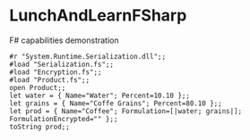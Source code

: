 # LunchAndLearnFSharp
F# capabilities demonstration 

``` f#
#r "System.Runtime.Serialization.dll";;
#load "Serialization.fs";;
#load "Encryption.fs";;
#load "Product.fs";;
open Product;;
let water = { Name="Water"; Percent=10.10 };;
let grains = { Name="Coffe Grains"; Percent=80.10 };;
let prod = { Name="Coffee"; Formulation=[|water; grains|]; FormulationEncrypted="" };;
toString prod;;
```